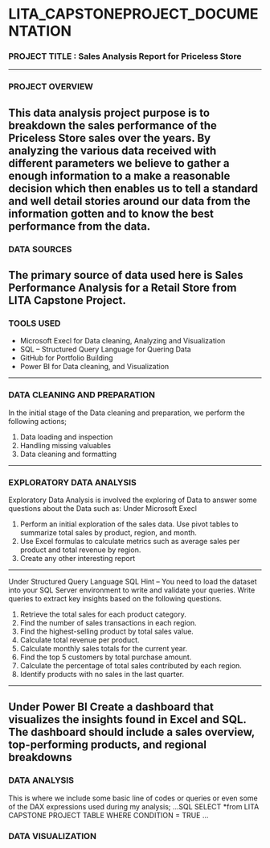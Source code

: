 # LITA_CAPSTONEPROJECT_DOCUMENTATION

### PROJECT TITLE : Sales Analysis Report for Priceless Store
---

### PROJECT OVERVIEW
This data analysis project purpose is to breakdown the sales performance of the Priceless Store sales over the years. By analyzing the various data received with different parameters we believe to gather a enough information to a make a reasonable decision which then enables us to tell a standard and well detail stories around our data from the information gotten and to know the best performance from the data. 
---

### DATA SOURCES
The primary source of data used here is Sales Performance Analysis for a Retail Store from LITA Capstone Project.
---

### TOOLS USED
-	Microsoft Execl for Data cleaning, Analyzing and Visualization
-	SQL – Structured Query Language for Quering Data
-	GitHub for Portfolio Building
-	Power BI for Data cleaning, and Visualization
---

### DATA CLEANING AND PREPARATION
In the initial stage of the Data cleaning and preparation, we perform the following actions;
1.	Data loading and inspection
2.	Handling missing valuables
3.	Data cleaning and formatting
---

### EXPLORATORY DATA ANALYSIS
Exploratory Data Analysis is involved the exploring of Data to answer some questions about the Data such as:
Under Microsoft Execl
1.	Perform an initial exploration of the sales data. Use pivot tables to summarize total sales by product, region, and month.
2.	 Use Excel formulas to calculate metrics such as average sales per product and total revenue by region. 
3.	Create any other interesting report
---
Under Structured Query Language  SQL
Hint – You need to load the dataset into your SQL Server environment to write and validate your queries.
Write queries to extract key insights based on the following questions. 
1.	 Retrieve the total sales for each product category. 
2.	 Find the number of sales transactions in each region. 
3.	 Find the highest-selling product by total sales value. 
4.	 Calculate total revenue per product. 
5.	 Calculate monthly sales totals for the current year. 
6.	 Find the top 5 customers by total purchase amount. 
7.	 Calculate the percentage of total sales contributed by each region. 
8.	 Identify products with no sales in the last quarter.
---  
Under Power BI
Create a dashboard that visualizes the insights found in Excel and SQL. The dashboard should include a sales overview, top-performing products, and regional breakdowns
---
### DATA ANALYSIS
This is where we include some basic line of codes or queries  or even some of the DAX expressions used during my analysis;
...SQL
SELECT *from LITA CAPSTONE PROJECT TABLE
WHERE CONDITION = TRUE
…
### DATA VISUALIZATION 


 
